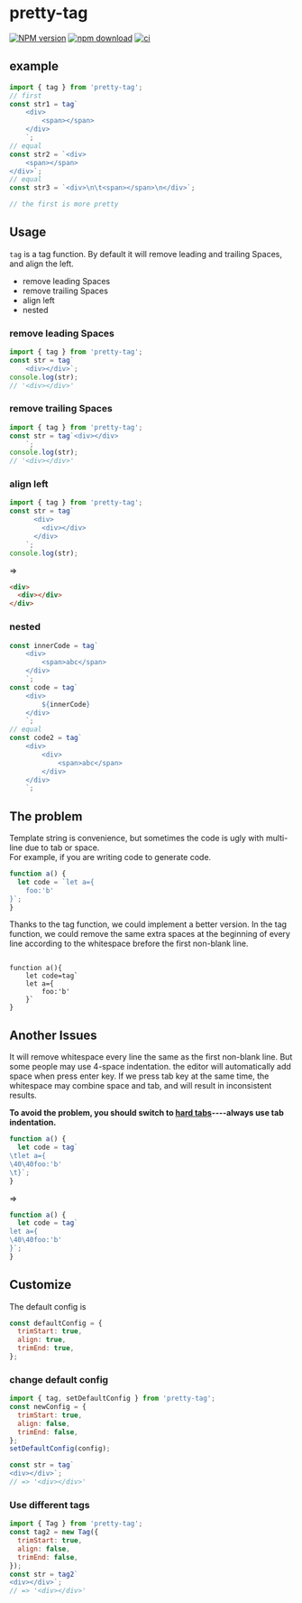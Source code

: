 # pretty-tag

[![NPM version][npm-image]][npm-url]
[![npm download][download-image]][download-url]
[![ci][ci-image]][ci-url]

[npm-image]: https://img.shields.io/npm/v/pretty-tag.svg?style=flat-square
[npm-url]: https://npmjs.org/package/pretty-tag
[download-image]: https://img.shields.io/npm/dm/pretty-tag.svg?style=flat-square
[download-url]: https://npmjs.org/package/pretty-tag
[ci-image]: https://github.com/supperchong/pretty-tag/workflows/CI/badge.svg
[ci-url]: https://github.com/supperchong/pretty-tag/workflows/CI/badge.svg

## example

```js
import { tag } from 'pretty-tag';
// first
const str1 = tag`
    <div>
        <span></span>
    </div>
    `;
// equal
const str2 = `<div>
    <span></span>
</div>`;
// equal
const str3 = `<div>\n\t<span></span>\n</div>`;

// the first is more pretty
```

## Usage

`tag` is a tag function. By default it will remove leading and trailing Spaces, and align the left.

- remove leading Spaces
- remove trailing Spaces
- align left
- nested

### remove leading Spaces

```js
import { tag } from 'pretty-tag';
const str = tag`
    <div></div>`;
console.log(str);
// '<div></div>'
```

### remove trailing Spaces

```js
import { tag } from 'pretty-tag';
const str = tag`<div></div>
    `;
console.log(str);
// '<div></div>'
```

### align left

```js
import { tag } from 'pretty-tag';
const str = tag`
      <div>
        <div></div>
      </div>
    `;
console.log(str);
```

=>

```html
<div>
  <div></div>
</div>
```

### nested

```js
const innerCode = tag`
    <div>
        <span>abc</span>
    </div>
    `;
const code = tag`
    <div>
        ${innerCode}
    </div>
    `;
// equal
const code2 = tag`
    <div>
        <div>
            <span>abc</span>
        </div>
    </div>
    `;
```

## The problem

Template string is convenience, but sometimes the code is ugly with multi-line due to tab or space.  
For example, if you are writing code to generate code.

```js
function a() {
  let code = `let a={
    foo:'b'
}`;
}
```

Thanks to the tag function, we could implement a better version. In the tag function, we could remove the same extra spaces at the beginning of every line according to the whitespace brefore the first non-blank line.

```

function a(){
    let code=tag`
    let a={
        foo:'b'
    }`
}
```

## Another Issues

It will remove whitespace every line the same as the first non-blank line. But some people may use 4-space indentation.
the editor will automatically add space when press enter key. If we press tab key at the same time, the whitespace may combine space and tab, and will result in inconsistent results.

**To avoid the problem, you should switch to [hard tabs](https://github.com/romefrontend/rome/issues/425)----always use tab indentation.**

```js
function a() {
  let code = tag`
\tlet a={
\40\40foo:'b'
\t}`;
}
```

=>

```js
function a() {
  let code = tag`
let a={
\40\40foo:'b'
}`;
}
```

## Customize

The default config is

```js
const defaultConfig = {
  trimStart: true,
  align: true,
  trimEnd: true,
};
```

### change default config

```js
import { tag, setDefaultConfig } from 'pretty-tag';
const newConfig = {
  trimStart: true,
  align: false,
  trimEnd: false,
};
setDefaultConfig(config);

const str = tag`
<div></div>`;
// => '<div></div>'
```

### Use different tags

```js
import { Tag } from 'pretty-tag';
const tag2 = new Tag({
  trimStart: true,
  align: false,
  trimEnd: false,
});
const str = tag2`
<div></div>`;
// => '<div></div>'
```
